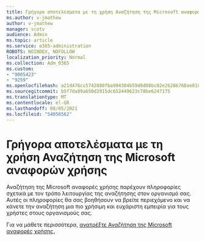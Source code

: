 ```yaml
---
title: Γρήγορα αποτελέσματα με τη χρήση Αναζήτηση της Microsoft αναφορών χρήσης
ms.author: v-jmathew
author: v-jmathew
manager: scotv
audience: Admin
ms.topic: article
ms.service: o365-administration
ROBOTS: NOINDEX, NOFOLLOW
localization_priority: Normal
ms.collection: Adm_O365
ms.custom:
- "9005423"
- "9259"
ms.openlocfilehash: a21d476cc5742880fba994304b59d0d08bc02e26286760ae8181b97877144e25
ms.sourcegitcommit: b5f7da89a650d2915dc652449623c78be6247175
ms.translationtype: MT
ms.contentlocale: el-GR
ms.lasthandoff: 08/05/2021
ms.locfileid: "54056562"
---
```

# <a name="get-started-with-using-microsoft-search-usage-reports"></a>Γρήγορα αποτελέσματα με τη χρήση Αναζήτηση της Microsoft αναφορών χρήσης

Αναζήτηση της Microsoft αναφορές χρήσης παρέχουν πληροφορίες σχετικά με τον τρόπο λειτουργίας της αναζήτησης στον οργανισμό σας. Αυτές οι πληροφορίες θα σας βοηθήσουν να βρείτε περιεχόμενο και να κάνετε την αναζήτηση μια πιο χρήσιμη και ευχάριστη εμπειρία για τους χρήστες στους οργανισμούς σας.

Για να μάθετε περισσότερα, [ανατρέξτε Αναζήτηση της Microsoft αναφορές χρήσης.](https://go.microsoft.com/fwlink/?linkid=2152048)
